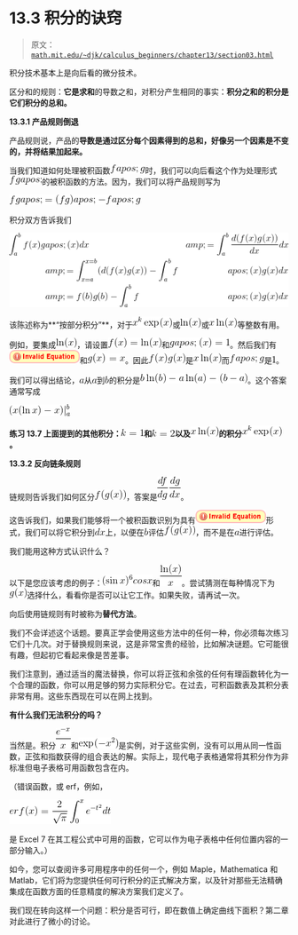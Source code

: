 # 13.3 积分的诀窍

> 原文： [`math.mit.edu/~djk/calculus_beginners/chapter13/section03.html`](http://math.mit.edu/~djk/calculus_beginners/chapter13/section03.html)

积分技术基本上是向后看的微分技术。

区分和的规则：**它是求和**的导数之和，对积分产生相同的事实：**积分之和的积分是它们积分的总和。**

**13.3.1 产品规则倒退**

产品规则说，产品的**导数是通过区分每个因素得到的总和，好像另一个因素是不变的，并将结果加起来。**

当我们知道如何处理被积函数![](img/tex-7b1e38618e3f0d5fbde3ed68e4da866f.gif)时，我们可以向后看这个作为处理形式![](img/tex-24092401eb8cd60cacfc06423a7ab024.gif)的被积函数的方法。因为，我们可以将产品规则写为

![](img/tex-c68eb2d4ebe7c6b0a57cfc1a1be49a72.gif)

积分双方告诉我们

![](img/tex-54d50734cb8d432856a84c00eb9be11b.gif)

该陈述称为**“按部分积分”**，对于![](img/tex-b98601a61d49b07c97b5c67c6ba6f1f4.gif)或![](img/tex-082b0e41ac5d0f86aa6e51587580f3b7.gif)或![](img/tex-2856d22922b11d5e062ffb70bd6f2adf.gif)等整数有用。

例如，要集成![](img/tex-082b0e41ac5d0f86aa6e51587580f3b7.gif)，请设置![](img/tex-f961510adf3549765e8838a7224f51bb.gif)和![](img/tex-1435edfb78ebfa5ca101addb5c9ae3be.gif)。然后我们有![](img/tex-4a5a2c4b7f84dc7cffe00543f62d046e.gif)和![](img/tex-1146e78611867431398a5122a81e2a6d.gif)。因此![](img/tex-a22cf5f67b36e36efde4073dcf96b435.gif)是![](img/tex-2856d22922b11d5e062ffb70bd6f2adf.gif)而![](img/tex-7b1e38618e3f0d5fbde3ed68e4da866f.gif)是![](img/tex-c4ca4238a0b923820dcc509a6f75849b.gif)。

我们可以得出结论，![](img/tex-0cc175b9c0f1b6a831c399e269772661.gif)从![](img/tex-0cc175b9c0f1b6a831c399e269772661.gif)到![](img/tex-92eb5ffee6ae2fec3ad71c777531578f.gif)的积分是![](img/tex-126a0e11b1c9c99c814110b7d25e383d.gif)。这个答案通常写成

![](img/tex-db0510fb02f8d2cbf46c7ed3b019d77d.gif)

**练习 13.7 上面提到的其他积分：![](img/tex-5c6f937eacd3732196734c56ec527fa4.gif)和![](img/tex-2d4dcf10084570378af72846cd24eee5.gif)以及![](img/tex-2856d22922b11d5e062ffb70bd6f2adf.gif)的积分![](img/tex-5f3f80e73214c1f00e7846112de3af17.gif)。**

**13.3.2 反向链条规则**

链规则告诉我们如何区分![](img/tex-8bc3a7e80988236e8f017205f413461c.gif)，答案是![](img/tex-d8ead864ac784f398382b1f9c1ea23ee.gif)。

这告诉我们，如果我们能够将一个被积函数识别为具有![](img/tex-6ebeb5843de44c88a24999aadec25229.gif)形式，我们可以将它积分到![](img/tex-acd2b09d39705a84bff035c18c9faea9.gif)上，以便在![](img/tex-92eb5ffee6ae2fec3ad71c777531578f.gif)评估![](img/tex-8bc3a7e80988236e8f017205f413461c.gif)，而不是在![](img/tex-0cc175b9c0f1b6a831c399e269772661.gif)进行评估。

我们能用这种方式认识什么？

以下是您应该考虑的例子：![](img/tex-754a802e379cb3cdda8132cb7e9e824f.gif)和![](img/tex-a62675ef850fc44d3628aee227194878.gif)。尝试猜测在每种情况下为![](img/tex-e84fec1e074026d6fa8e3155482c35c3.gif)选择什么，看看你是否可以让它工作。如果失败，请再试一次。

向后使用链规则有时被称为**替代方法**。

我们不会详述这个话题。要真正学会使用这些方法中的任何一种，你必须每次练习它们十几次。对于替换规则来说，这是非常宝贵的经验，比如解决谜题。它可能很有趣，但起初它看起来像是苦差事。

我们注意到，通过适当的魔法替换，你可以将正弦和余弦的任何有理函数转化为一个合理的函数，你可以用足够的努力实际积分它。在过去，可积函数表及其积分表非常有用。这些东西现在可以在网上找到。

**有什么我们无法积分的吗？**

当然是。积分![](img/tex-fcf0c44410ba41956feeba288dd67642.gif)和![](img/tex-c9e0a3c687f9350a1a9afbac0fab761b.gif)是实例，对于这些实例，没有可以用从同一性函数，正弦和指数获得的组合表达的解。实际上，现代电子表格通常将其积分作为非标准但电子表格可用函数包含在内。

（错误函数，或 erf，例如，

![](img/tex-3fdb3ae0b6441480345f602c97586614.gif)

是 Excel 7 在其工程公式中可用的函数，它可以作为电子表格中任何位置内容的一部分输入。）

如今，您可以查阅许多可用程序中的任何一个，例如 Maple，Mathematica 和 Matlab，它们将为您提供任何可行积分的正式解决方案，以及针对那些无法精确集成在函数方面的任意精度的解决方案我们定义了。

我们现在转向这样一个问题：积分是否可行，即在数值上确定曲线下面积？第二章对此进行了微小的讨论。